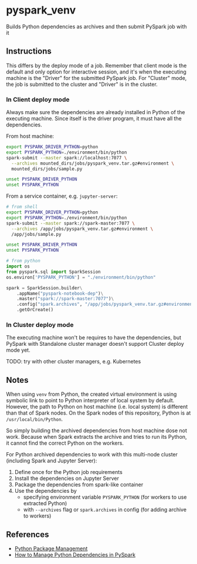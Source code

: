 # pyspark_venv

Builds Python dependencies as archives and then submit PySpark job with it

## Instructions

This differs by the deploy mode of a job. Remember that client mode is the default and only option for interactive session, and it's when the executing machine is the "Driver" for the submitted PySpark job. 
For "Cluster" mode, the job is submitted to the cluster and "Driver" is in the cluster.  

### In Client deploy mode

Always make sure the dependencies are already installed in Python of the executing machine. Since itself is the driver program, it must have all the dependencies. 

From host machine: 

```bash
export PYSPARK_DRIVER_PYTHON=python
export PYSPARK_PYTHON=./environment/bin/python
spark-submit --master spark://localhost:7077 \
  --archives mounted_dirs/jobs/pyspark_venv.tar.gz#environment \
  mounted_dirs/jobs/sample.py

unset PYSPARK_DRIVER_PYTHON
unset PYSPARK_PYTHON
```

From a service container, e.g. `jupyter-server`: 

```bash
# from shell
export PYSPARK_DRIVER_PYTHON=python
export PYSPARK_PYTHON=./environment/bin/python
spark-submit --master spark://spark-master:7077 \
  --archives /app/jobs/pyspark_venv.tar.gz#environment \
  /app/jobs/sample.py

unset PYSPARK_DRIVER_PYTHON
unset PYSPARK_PYTHON
```

```python
# from python
import os
from pyspark.sql import SparkSession 
os.environ['PYSPARK_PYTHON'] = "./environment/bin/python"

spark = SparkSession.builder\
    .appName("pyspark-notebook-dep")\
    .master("spark://spark-master:7077")\
    .config("spark.archives", "/app/jobs/pyspark_venv.tar.gz#environment")\
    .getOrCreate()
```

### In Cluster deploy mode

The executing machine won't be requires to have the dependencies, but PySpark with Standalone cluster manager doesn't support Cluster deploy mode yet. 

TODO: try with other cluster managers, e.g. Kubernetes

## Notes

When using `venv` from Python, the created virtual environment is using symbolic link to point to Python interpreter of local system by default. However, the path to Python on host machine (i.e. local system) is different than that of Spark nodes. On the Spark nodes of this repository, Python is at `/usr/local/bin/Python`. 

So simply building the archived dependencies from host machine dose not work. Because when Spark extracts the archive and tries to run its Python, it cannot find the correct Python on the workers.  

For Python archived dependencies to work with this multi-node cluster (including Spark and Jupyter Server): 

1. Define once for the Python job requirements
2. Install the dependencies on Jupyter Server
3. Package the dependencies from spark-like container
4. Use the dependencies by 
    - specifying environment variable `PYSPARK_PYTHON` (for workers to use extracted Python)
    - with `--archives` flag or `spark.archives` in config (for adding archive to workers)   

## References

+ [Python Package Management](https://spark.apache.org/docs/latest/api/python/user_guide/python_packaging.html)
+ [How to Manage Python Dependencies in PySpark](https://databricks.com/blog/2020/12/22/how-to-manage-python-dependencies-in-pyspark.html)